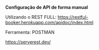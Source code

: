 **Configuração de API de forma manual**

Utilizando o REST FULL: https://restful-booker.herokuapp.com/apidoc/index.html

Ferramenta: POSTMAN

https://serverest.dev/
